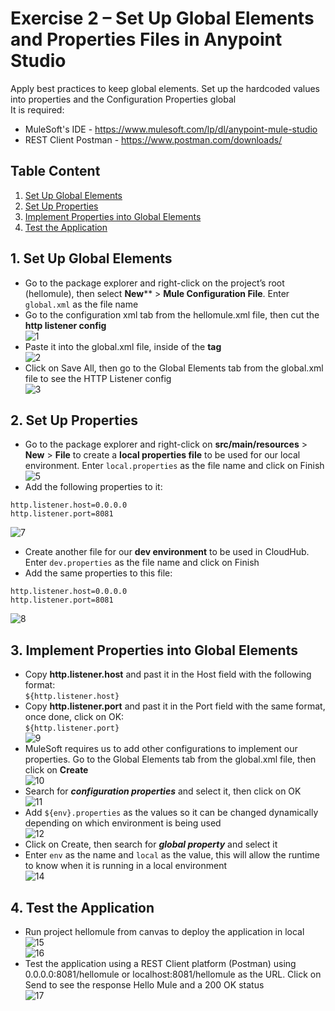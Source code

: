# Exercise 2 – Set Up Global Elements and Properties Files in Anypoint Studio 
Apply best practices to keep global elements. Set up the hardcoded values into properties and the Configuration Properties global  
It is required:  
* MuleSoft's IDE - https://www.mulesoft.com/lp/dl/anypoint-mule-studio  
* REST Client Postman - https://www.postman.com/downloads/  

## Table Content 
1. [Set Up Global Elements](#1-Set-Up-Global-Elements)
2. [Set Up Properties](#2-Set-Up-Properties)
3. [Implement Properties into Global Elements](#3-Implement-Properties-into-Global-Elements)
4. [Test the Application](#4-Test-the-Application)

## 1. Set Up Global Elements
*	Go to the package explorer and right-click on the project’s root (hellomule), then select **New**** > **Mule Configuration File**. Enter `global.xml` as the file name  
*	Go to the configuration xml tab from the hellomule.xml file, then cut the **http listener config**  
![1](https://github.com/abraham-espinosa/mulesoft-trainee-exercise/assets/60346436/a0fbac21-8faf-4935-b936-a29b43a76802)  
* Paste it into the global.xml file, inside of the **<mule> tag**  
![2](https://github.com/abraham-espinosa/mulesoft-trainee-exercise/assets/60346436/240170dd-fa48-4e84-9d6e-d705235f4dd0)  
*	Click on Save All, then go to the Global Elements tab from the global.xml file to see the HTTP Listener config  
![3](https://github.com/abraham-espinosa/mulesoft-trainee-exercise/assets/60346436/ecae5148-b9d0-4b1b-87f9-ffcbf121045b)  

## 2. Set Up Properties 
*	Go to the package explorer and right-click on **src/main/resources** > **New** > **File** to create a **local properties file** to be used for our local environment. Enter `local.properties` as the file name and click on Finish  
![5](https://github.com/abraham-espinosa/mulesoft-trainee-exercise/assets/60346436/7da27564-24ae-4cbc-b22d-558c35a387a6)  
*	Add the following properties to it:  
```
http.listener.host=0.0.0.0
http.listener.port=8081
```  
![7](https://github.com/abraham-espinosa/mulesoft-trainee-exercise/assets/60346436/60adbad6-a791-4888-a938-4e657ad1cca9)  
*	Create another file for our **dev environment** to be used in CloudHub. Enter `dev.properties` as the file name and click on Finish  
*	Add the same properties to this file:  
```
http.listener.host=0.0.0.0
http.listener.port=8081
```  
![8](https://github.com/abraham-espinosa/mulesoft-trainee-exercise/assets/60346436/9bb69fc1-8a5a-48c1-a214-ca536b707d1c)  


## 3. Implement Properties into Global Elements
*	Copy **http.listener.host** and past it in the Host field with the following format:  
`${http.listener.host}`  
*	Copy **http.listener.port** and past it in the Port field with the same format, once done, click on OK:  
`${http.listener.port}`  
![9](https://github.com/abraham-espinosa/mulesoft-trainee-exercise/assets/60346436/c645fb13-07ba-43fd-ab6b-2dda5e0623d8)  
*	MuleSoft requires us to add other configurations to implement our properties. Go to the Global Elements tab from the global.xml file, then click on **Create**  
![10](https://github.com/abraham-espinosa/mulesoft-trainee-exercise/assets/60346436/d7737f4b-5720-4356-876d-720c5a0a86f9)  
*	Search for ***configuration properties*** and select it, then click on OK  
![11](https://github.com/abraham-espinosa/mulesoft-trainee-exercise/assets/60346436/91f2618e-0b4b-4c90-8373-2e42f1130890)  
*	Add `${env}.properties` as the values so it can be changed dynamically depending on which environment is being used  
![12](https://github.com/abraham-espinosa/mulesoft-trainee-exercise/assets/60346436/63c9bc9c-1e39-4cfa-8e3f-abf056c2d793)  
*	Click on Create, then search for ***global property*** and select it  
*	Enter `env` as the name and `local` as the value, this will allow the runtime to know when it is running in a local environment  
![14](https://github.com/abraham-espinosa/mulesoft-trainee-exercise/assets/60346436/637667d7-0bd3-4407-b454-677ae47f22df)  

## 4. Test the Application 
*	Run project hellomule from canvas to deploy the application in local  
![15](https://github.com/abraham-espinosa/mulesoft-trainee-exercise/assets/60346436/072c8135-db35-4c04-a2dc-483c0a16da21)  
![16](https://github.com/abraham-espinosa/mulesoft-trainee-exercise/assets/60346436/6ef3cfde-9e71-488a-ac3e-45ce42360147)  
*	Test the application using a REST Client platform (Postman) using 0.0.0.0:8081/hellomule or localhost:8081/hellomule as the URL. Click on Send to see the response Hello Mule and a 200 OK status  
![17](https://github.com/abraham-espinosa/mulesoft-trainee-exercise/assets/60346436/99e2078f-1084-48dc-93f1-709cab53a805)  


